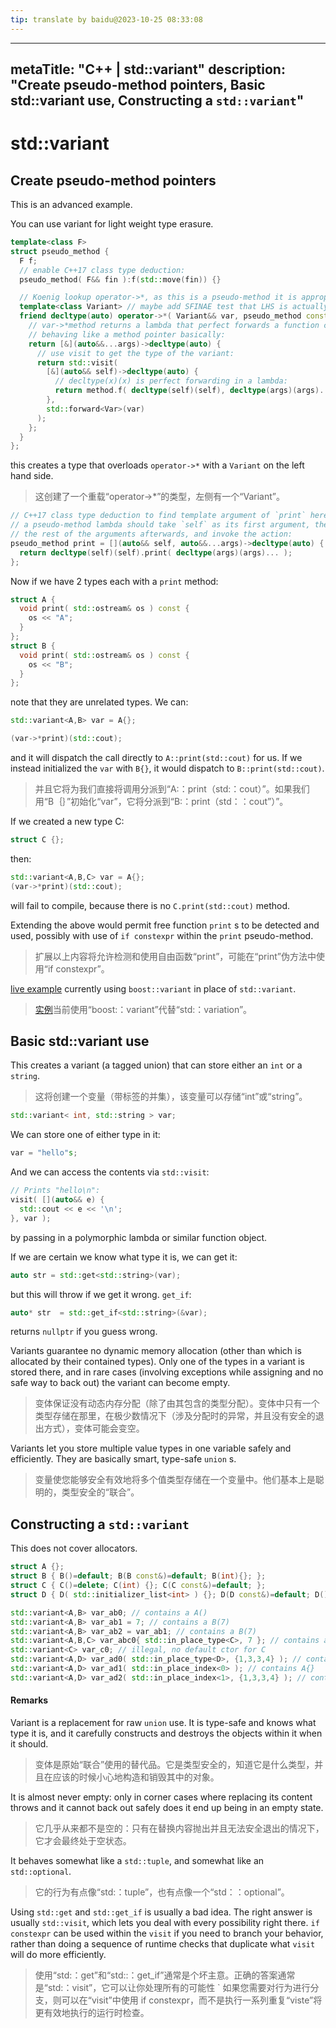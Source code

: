 ```yaml
---
tip: translate by baidu@2023-10-25 08:33:08
---
```

---

metaTitle: "C++ | std::variant"
description: "Create pseudo-method pointers, Basic std::variant use, Constructing a `std::variant`"
-------------------------------------------------------------------------------------

# std::variant

## Create pseudo-method pointers

This is an advanced example.

You can use variant for light weight type erasure.

```cpp
template<class F>
struct pseudo_method {
  F f;
  // enable C++17 class type deduction:
  pseudo_method( F&& fin ):f(std::move(fin)) {}

  // Koenig lookup operator->*, as this is a pseudo-method it is appropriate:
  template<class Variant> // maybe add SFINAE test that LHS is actually a variant.
  friend decltype(auto) operator->*( Variant&& var, pseudo_method const& method ) {
    // var->*method returns a lambda that perfect forwards a function call,
    // behaving like a method pointer basically:
    return [&](auto&&...args)->decltype(auto) {
      // use visit to get the type of the variant:
      return std::visit(
        [&](auto&& self)->decltype(auto) {
          // decltype(x)(x) is perfect forwarding in a lambda:
          return method.f( decltype(self)(self), decltype(args)(args)... );
        },
        std::forward<Var>(var)
      );
    };
  }
};

```

this creates a type that overloads `operator->*` with a `Variant` on the left hand side.

> 这创建了一个重载“operator->*”的类型，左侧有一个“Variant”。

```cpp
// C++17 class type deduction to find template argument of `print` here.
// a pseudo-method lambda should take `self` as its first argument, then
// the rest of the arguments afterwards, and invoke the action:
pseudo_method print = [](auto&& self, auto&&...args)->decltype(auto) {
  return decltype(self)(self).print( decltype(args)(args)... );
};

```

Now if we have 2 types each with a `print` method:

```cpp
struct A {
  void print( std::ostream& os ) const {
    os << "A";
  }
};
struct B {
  void print( std::ostream& os ) const {
    os << "B";
  }
};

```

note that they are unrelated types.  We can:

```cpp
std::variant<A,B> var = A{};

(var->*print)(std::cout);

```

and it will dispatch the call directly to `A::print(std::cout)` for us.  If we instead initialized the `var` with `B{}`, it would dispatch to `B::print(std::cout)`.

> 并且它将为我们直接将调用分派到“A:：print（std:：cout）”。如果我们用“B｛｝”初始化“var”，它将分派到“B:：print（std：：cout”）”。

If we created a new type C:

```cpp
struct C {};

```

then:

```cpp
std::variant<A,B,C> var = A{};
(var->*print)(std::cout);

```

will fail to compile, because there is no `C.print(std::cout)` method.

Extending the above would permit free function `print` s to be detected and used, possibly with use of `if constexpr` within the `print` pseudo-method.

> 扩展以上内容将允许检测和使用自由函数“print”，可能在“print”伪方法中使用“if constexpr”。

[live example](http://coliru.stacked-crooked.com/a/57f29d8406ad7b51) currently using `boost::variant` in place of `std::variant`.

> [实例](http://coliru.stacked-crooked.com/a/57f29d8406ad7b51)当前使用“boost:：variant”代替“std:：variation”。

## Basic std::variant use

This creates a variant (a tagged union) that can store either an `int` or a `string`.

> 这将创建一个变量（带标签的并集），该变量可以存储“int”或“string”。

```cpp
std::variant< int, std::string > var;

```

We can store one of either type in it:

```cpp
var = "hello"s;

```

And we can access the contents via `std::visit`:

```cpp
// Prints "hello\n":
visit( [](auto&& e) {
  std::cout << e << '\n';
}, var );

```

by passing in a polymorphic lambda or similar function object.

If we are certain we know what type it is, we can get it:

```cpp
auto str = std::get<std::string>(var);

```

but this will throw if we get it wrong.  `get_if`:

```cpp
auto* str  = std::get_if<std::string>(&var);

```

returns `nullptr` if you guess wrong.

Variants guarantee no dynamic memory allocation (other than which is allocated by their contained types).  Only one of the types in a variant is stored there, and in rare cases (involving exceptions while assigning and no safe way to back out) the variant can become empty.

> 变体保证没有动态内存分配（除了由其包含的类型分配）。变体中只有一个类型存储在那里，在极少数情况下（涉及分配时的异常，并且没有安全的退出方式），变体可能会变空。

Variants let you store multiple value types in one variable safely and efficiently.  They are basically smart, type-safe `union` s.

> 变量使您能够安全有效地将多个值类型存储在一个变量中。他们基本上是聪明的，类型安全的“联合”。

## Constructing a `std::variant`

This does not cover allocators.

```cpp
struct A {};
struct B { B()=default; B(B const&)=default; B(int){}; };
struct C { C()=delete; C(int) {}; C(C const&)=default; };
struct D { D( std::initializer_list<int> ) {}; D(D const&)=default; D()=default; };

std::variant<A,B> var_ab0; // contains a A()
std::variant<A,B> var_ab1 = 7; // contains a B(7)
std::variant<A,B> var_ab2 = var_ab1; // contains a B(7)
std::variant<A,B,C> var_abc0{ std::in_place_type<C>, 7 }; // contains a C(7)
std::variant<C> var_c0; // illegal, no default ctor for C
std::variant<A,D> var_ad0( std::in_place_type<D>, {1,3,3,4} ); // contains D{1,3,3,4}
std::variant<A,D> var_ad1( std::in_place_index<0> ); // contains A{}
std::variant<A,D> var_ad2( std::in_place_index<1>, {1,3,3,4} ); // contains D{1,3,3,4}

```

#### Remarks

Variant is a replacement for raw `union` use.  It is type-safe and knows what type it is, and it carefully constructs and destroys the objects within it when it should.

> 变体是原始“联合”使用的替代品。它是类型安全的，知道它是什么类型，并且在应该的时候小心地构造和销毁其中的对象。

It is almost never empty: only in corner cases where replacing its content throws and it cannot back out safely does it end up being in an empty state.

> 它几乎从来都不是空的：只有在替换内容抛出并且无法安全退出的情况下，它才会最终处于空状态。

It behaves somewhat like a `std::tuple`, and somewhat like an `std::optional`.

> 它的行为有点像“std:：tuple”，也有点像一个“std：：optional”。

Using `std::get` and `std::get_if` is usually a bad idea.  The right answer is usually `std::visit`, which lets you deal with every possibility right there.  `if constexpr` can be used within the `visit` if you need to branch your behavior, rather than doing a sequence of runtime checks that duplicate what `visit` will do more efficiently.

> 使用“std:：get”和“std::：get_if”通常是个坏主意。正确的答案通常是“std:：visit”，它可以让你处理所有的可能性 ` 如果您需要对行为进行分支，则可以在“visit”中使用 if constexpr，而不是执行一系列重复“viste”将更有效地执行的运行时检查。

